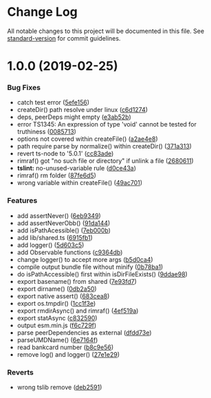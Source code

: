 # Change Log

All notable changes to this project will be documented in this file. See [standard-version](https://github.com/conventional-changelog/standard-version) for commit guidelines.

# 1.0.0 (2019-02-25)


### Bug Fixes

* catch test error ([5efe156](https://github.com/waitingsong/node-bankcard-reader-bp8903/commit/5efe156))
* createDir() path resolve under linux ([c6d1274](https://github.com/waitingsong/node-bankcard-reader-bp8903/commit/c6d1274))
* deps, peerDeps might empty ([e3ab52b](https://github.com/waitingsong/node-bankcard-reader-bp8903/commit/e3ab52b))
* error TS1345: An expression of type 'void' cannot be tested for truthiness ([0085713](https://github.com/waitingsong/node-bankcard-reader-bp8903/commit/0085713))
* options not covered within createFile() ([a2ae4e8](https://github.com/waitingsong/node-bankcard-reader-bp8903/commit/a2ae4e8))
* path require parse by normalize() within createDir() ([371a313](https://github.com/waitingsong/node-bankcard-reader-bp8903/commit/371a313))
* revert ts-node to '5.0.1' ([cc83ade](https://github.com/waitingsong/node-bankcard-reader-bp8903/commit/cc83ade))
* rimraf() got "no such file or directory" if unlink a file ([2680611](https://github.com/waitingsong/node-bankcard-reader-bp8903/commit/2680611))
* **tslint:** no-unused-variable rule ([d0ce43a](https://github.com/waitingsong/node-bankcard-reader-bp8903/commit/d0ce43a))
* rimraf() rm folder ([87fe6d5](https://github.com/waitingsong/node-bankcard-reader-bp8903/commit/87fe6d5))
* wrong variable within createFile() ([49ac701](https://github.com/waitingsong/node-bankcard-reader-bp8903/commit/49ac701))


### Features

* add assertNever() ([6eb9349](https://github.com/waitingsong/node-bankcard-reader-bp8903/commit/6eb9349))
* add assertNeverObb() ([91da144](https://github.com/waitingsong/node-bankcard-reader-bp8903/commit/91da144))
* add isPathAcessible() ([7eb000b](https://github.com/waitingsong/node-bankcard-reader-bp8903/commit/7eb000b))
* add lib/shared.ts ([6915fb1](https://github.com/waitingsong/node-bankcard-reader-bp8903/commit/6915fb1))
* add logger() ([5d603c5](https://github.com/waitingsong/node-bankcard-reader-bp8903/commit/5d603c5))
* add Observable functions ([c9364db](https://github.com/waitingsong/node-bankcard-reader-bp8903/commit/c9364db))
* change logger() to accept more args ([b5d0ca4](https://github.com/waitingsong/node-bankcard-reader-bp8903/commit/b5d0ca4))
* compile output bundle file without minify ([0b78ba1](https://github.com/waitingsong/node-bankcard-reader-bp8903/commit/0b78ba1))
* do isPathAccessible() first within isDirFileExists() ([9ddae98](https://github.com/waitingsong/node-bankcard-reader-bp8903/commit/9ddae98))
* export basename() from shared ([7e93fd7](https://github.com/waitingsong/node-bankcard-reader-bp8903/commit/7e93fd7))
* export dirname() ([0db2a50](https://github.com/waitingsong/node-bankcard-reader-bp8903/commit/0db2a50))
* export native assert() ([683cea8](https://github.com/waitingsong/node-bankcard-reader-bp8903/commit/683cea8))
* export os.tmpdir() ([1cc1f3e](https://github.com/waitingsong/node-bankcard-reader-bp8903/commit/1cc1f3e))
* export rmdirAsync() and rimraf() ([4ef519a](https://github.com/waitingsong/node-bankcard-reader-bp8903/commit/4ef519a))
* export statAsync ([c832590](https://github.com/waitingsong/node-bankcard-reader-bp8903/commit/c832590))
* output esm.min.js ([f6c729f](https://github.com/waitingsong/node-bankcard-reader-bp8903/commit/f6c729f))
* parse peerDependencies as external ([dfdd73e](https://github.com/waitingsong/node-bankcard-reader-bp8903/commit/dfdd73e))
* parseUMDName() ([6e7164f](https://github.com/waitingsong/node-bankcard-reader-bp8903/commit/6e7164f))
* read bankcard number ([b8c9e56](https://github.com/waitingsong/node-bankcard-reader-bp8903/commit/b8c9e56))
* remove log() and logger() ([27e1e29](https://github.com/waitingsong/node-bankcard-reader-bp8903/commit/27e1e29))


### Reverts

* wrong tslib remove ([deb2591](https://github.com/waitingsong/node-bankcard-reader-bp8903/commit/deb2591))
